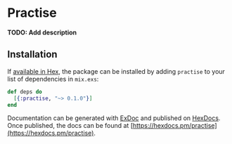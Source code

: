 # Practise

**TODO: Add description**

## Installation

If [available in Hex](https://hex.pm/docs/publish), the package can be installed
by adding `practise` to your list of dependencies in `mix.exs`:

```elixir
def deps do
  [{:practise, "~> 0.1.0"}]
end
```

Documentation can be generated with [ExDoc](https://github.com/elixir-lang/ex_doc)
and published on [HexDocs](https://hexdocs.pm). Once published, the docs can
be found at [https://hexdocs.pm/practise](https://hexdocs.pm/practise).

